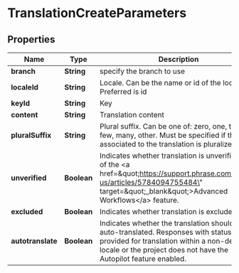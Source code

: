 

# TranslationCreateParameters

## Properties

Name | Type | Description | Notes
------------ | ------------- | ------------- | -------------
**branch** | **String** | specify the branch to use |  [optional]
**localeId** | **String** | Locale. Can be the name or id of the locale. Preferred is id |  [optional]
**keyId** | **String** | Key |  [optional]
**content** | **String** | Translation content |  [optional]
**pluralSuffix** | **String** | Plural suffix. Can be one of: zero, one, two, few, many, other. Must be specified if the key associated to the translation is pluralized. |  [optional]
**unverified** | **Boolean** | Indicates whether translation is unverified. Part of the &lt;a href&#x3D;\&quot;https://support.phrase.com/hc/en-us/articles/5784094755484\&quot; target&#x3D;\&quot;_blank\&quot;&gt;Advanced Workflows&lt;/a&gt; feature. |  [optional]
**excluded** | **Boolean** | Indicates whether translation is excluded. |  [optional]
**autotranslate** | **Boolean** | Indicates whether the translation should be auto-translated. Responses with status 422 if provided for translation within a non-default locale or the project does not have the Autopilot feature enabled. |  [optional]



